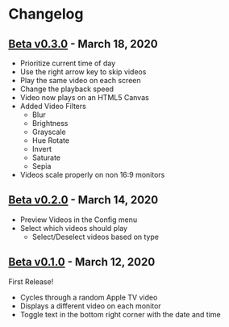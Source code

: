 # Changelog

## [Beta v0.3.0](https://github.com/OrangeJedi/Aerial/releases/tag/v0.3.0-beta) - March 18, 2020

* Prioritize current time of day
* Use the right arrow key to skip videos
* Play the same video on each screen
* Change the playback speed
* Video now plays on an HTML5 Canvas
* Added Video Filters
    * Blur
    * Brightness
    * Grayscale
    * Hue Rotate
    * Invert
    * Saturate
    * Sepia
* Videos scale properly on non 16:9 monitors

## [Beta v0.2.0](https://github.com/OrangeJedi/Aerial/releases/tag/v0.2.0-beta) - March 14, 2020

* Preview Videos in the Config menu
* Select which videos should play
    * Select/Deselect videos based on type

## [Beta v0.1.0](https://github.com/OrangeJedi/Aerial/releases/tag/v0.1.0-beta) - March 12, 2020

First Release!

* Cycles through a random Apple TV video
* Displays a different video on each monitor
* Toggle text in the bottom right corner with the date and time
